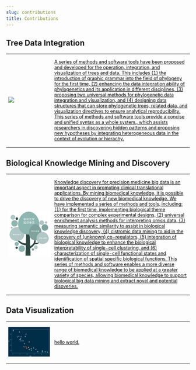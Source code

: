 ```yaml
---
slug: contributions
title: Contributions
---
```



<style>
    @media only screen and (max-width: 768px) {
        td {
            display: block;
        }
    }
</style>

## Tree Data Integration


<table style="border:none; font-size: 90%; width:100%;">
<tr style="border:none;"> 
<td style="border:none;width:25%">

<a href="/contribution-tree-data/"><img src="https://yulab-smu.top/treedata-book/9781032233574_cover_review.png" width='1000px'/></a>


</td>
<td style="border:none;">

<a href="/contribution-tree-data/" style="color:black;font-weight:normal">

A series of methods and software tools have been proposed and developed for the operation, integration, and visualization of trees and data. This includes (1) the introduction of graphic grammar into the field of phylogeny for the first time, (2) enhancing the data integration ability of phylogenetics and its application in different disciplines, (3) proposing two universal methods for phylogenetic data integration and visualization, and (4) designing data structures that can store phylogenetic trees, related data, and visualization directives to ensure analytical reproducibility. This series of methods and software tools provide a concise and unified syntax as a whole system., which assists researchers in discovering hidden patterns and proposing new hypotheses by integrating heterogeneous data in the context of evolution or hierachy.</a>

</td>
</tr>
</table>


## Biological Knowledge Mining and Discovery


<table style="border:none; font-size: 90%; width:100%;">
<tr style="border:none;"> 
<td style="border:none;width:25%">

<a href="/contribution-knowledge-mining/"><img src="/images/knowledge-mining/overview.png" width='1000px'/></a>


</td>
<td style="border:none;">

<a href="/contribution-knowledge-mining/" style="color:black;font-weight:normal">

Knowledge discovery for precision medicine big data is an important aspect in promoting clinical translational applications. By mining biomedical knowledge, it is possible to drive the discovery of new biomedical knowledge. We have implemented a series of methods and tools, including: (1) for the first time, implementing biological theme comparison for complex experimental designs, (2) universal enrichment analysis methods for interpreting omics data, (3) measuring semantic similarity to assist in biological knowledge discovery, (4) cistromic data mining to aid in the discovery of (unknown) co-regulators, (5) integration of biological knowledge to enhance the biological interpretability of single-cell clustering, and (6) characterization of single-cell functional states and identification of spatial specific biological functions. This series of methods and software enables a more diverse range of biomedical knowledge to be applied at a greater variety of species, allowing biomedical knowledge to support biological big data mining and extract novel and potential disoveries.  

</a>

</td>
</tr>
</table>

## Data Visualization


<table style="border:none; font-size: 90%; width:100%;">
<tr style="border:none;"> 
<td style="border:none;width:25%">

<a href="/contribution-data-visualization/"><img src="/images/data-visualization/plotbb.png" width='1000px'/></a>


</td>
<td style="border:none;">

<a href="/contribution-data-visualization/" style="color:black;font-weight:normal">
hello world.
</a>

</td>
</tr>
</table>

